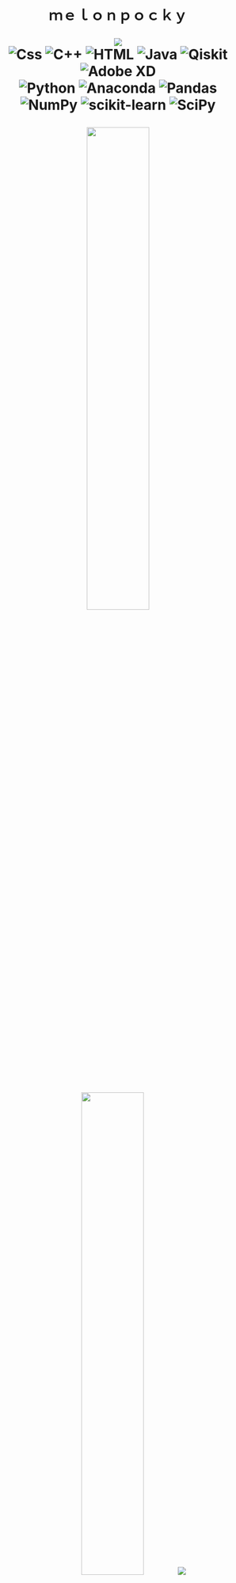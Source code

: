 
<h1 align="center">ｍｅｌｏｎｐｏｃｋｙ

  
![](https://visitor-badge.glitch.me/badge?page_id=melonpocky.melonpocky) </br>
  <img alt="Css" src="https://img.shields.io/badge/CSS-1572B6?logo=css3&logoColor=white&style=flat" />
  ![C++](https://img.shields.io/badge/C++-%2300599C.svg?style=flat&logo=c%2B%2B&logoColor=white)
  <img alt="HTML" src="https://img.shields.io/badge/HTML-E34F26?logo=html5&logoColor=white&style=flat" />
  ![Java](https://img.shields.io/badge/Java-%23ED8B00.svg?style=flat&logo=Java&logoColor=white)
  ![Qiskit](https://img.shields.io/badge/Qiskit-%236929C4.svg?style=flat&logo=Qiskit&logoColor=white)
  ![Adobe XD](https://img.shields.io/badge/Adobe%20XD-470137?style=flat&logo=Adobe%20XD&logoColor=#FF61F6)
  </br>
  ![Python](https://img.shields.io/badge/Python-3670A0?style=flat&logo=python&logoColor=ffdd54) 
  ![Anaconda](https://img.shields.io/badge/Anaconda-%2344A833.svg?style=flat&logo=anaconda&logoColor=white)
  ![Pandas](https://img.shields.io/badge/Pandas-%23150458.svg?style=flat&logo=pandas&logoColor=white)
  ![NumPy](https://img.shields.io/badge/Numpy-%23013243.svg?style=flat&logo=numpy&logoColor=white)
  ![scikit-learn](https://img.shields.io/badge/Scikit--Learn-%23F7931E.svg?style=flat&logo=scikit-learn&logoColor=white)
  ![SciPy](https://img.shields.io/badge/SciPy-%230C55A5.svg?style=flat&logo=scipy&logoColor=%white)
  <!-- 
  <img alt="C Sharp" src="https://img.shields.io/badge/C%23-239120?logo=c-sharp&logoColor=white&style=for-the-badge" /> 
  -->
<p align="center">
  <img height="50%" width="auto" src ="https://github-readme-stats.vercel.app/api?username=melonpocky&show_icons=true&count_private=true&theme=synthwave&hide_border=true&hide=issues,contribs&bg_color=00000000">
  <img height="50%" width="auto" src ="https://github-readme-stats.vercel.app/api/top-langs/?username=melonpocky&layout=compact&hide_border=true&theme=synthwave&bg_color=00000000&langs_count=6&hide=jupyter%20notebook,tex,css,php">
  <img src ="https://github-readme-streak-stats.herokuapp.com?user=melonpocky&theme=synthwave&hide_border=true&background=FFFFFF00">
  <br>
  <br>
</p>
</h1>

<p align="center">
  ᆞOᆞUᆞIᆞJᆞAᆞ </br>
ʏᴇs&nbsp;&nbsp;&nbsp;&nbsp;&nbsp;ɴᴏ </br>
𝔸 𝔹 ℂ 𝔻 𝔼 𝔽 𝔾 ℍ 𝕀 𝕁 𝕂 𝕃 𝕄 </br>
ℕ 𝕆 ℙ ℚ ℝ 𝕊 𝕋 𝕌 𝕍 𝕎 𝕏 𝕐 ℤ </br>
𝟷 𝟸 𝟹 𝟺 𝟻 𝟼 𝟽 </br>
ɢᴏᴏᴅ ʙʏᴇ </br>
</p>

- 🔭 I’m currently working on ...
- 🌱 I’m currently learning cybersecurity and intersections with society
<!-- 
- 👯 I’m looking to collaborate on ...
- 🤔 I’m looking for help with ...
- 💬 Ask me about ...
-->
- 📫 How to reach me: ...
- 😄 Pronouns: R̴͖͑͐̈́̋͂͝E̵̡̨̩͚͛̈́̿͂̐͐Ḑ̶̟̻͍̳̐̓̐̌͌͋A̴̺̜̟͍͖̜͋́̂̉̂̍̓̆̈́͝C̷̨̛̖͖̼̠̤̰͖͖̜͆̓T̸̢̠͓̞̻͇̗͙̝̈́͑̀̀͊̓́̏̉͝É̸͕̬͚͚̩͒̎D̵͖̈̅͊̂͒̇̏̾̚͝ͅ
- ⚡ Fun fact: ...
